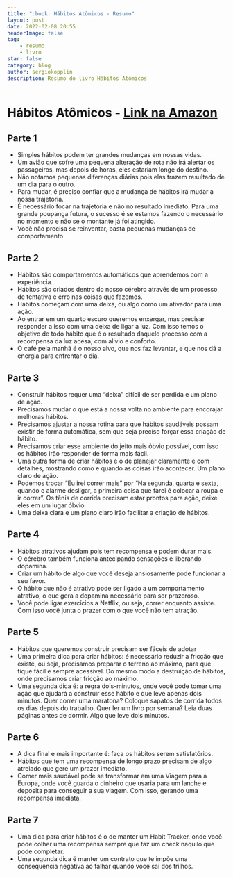 ```yaml
---
title: ":book: Hábitos Atômicos - Resumo"
layout: post
date: 2022-02-08 20:55
headerImage: false
tag:
    - resumo
    - livro
star: false
category: blog
author: sergiokopplin
description: Resumo do livro Hábitos Atômicos
---
```


# Hábitos Atômicos - [Link na Amazon](https://www.amazon.com.br/H%C3%A1bitos-At%C3%B4micos-M%C3%A9todo-Comprovado-Livrar/dp/8550807567)

## Parte 1

-   Simples hábitos podem ter grandes mudanças em nossas vidas.
-   Um avião que sofre uma pequena alteração de rota não irá alertar os passageiros, mas depois de horas, eles estariam longe do destino.
-   Não notamos pequenas diferenças diárias pois elas trazem resultado de um dia para o outro.
-   Para mudar, é preciso confiar que a mudança de hábitos irá mudar a nossa trajetória.
-   É necessário focar na trajetória e não no resultado imediato. Para uma grande poupança futura, o sucesso é se estamos fazendo o necessário no momento e não se o montante já foi atingido.
-   Você não precisa se reinventar, basta pequenas mudanças de comportamento

## Parte 2

-   Hábitos são comportamentos automáticos que aprendemos com a experiência.
-   Hábitos são criados dentro do nosso cérebro através de um processo de tentativa e erro nas coisas que fazemos.
-   Hábitos começam com uma deixa, ou algo como um ativador para uma ação.
-   Ao entrar em um quarto escuro queremos enxergar, mas precisar responder a isso com uma deixa de ligar a luz. Com isso temos o objetivo de todo hábito que é o resultado daquele processo com a recompensa da luz acesa, com alivio e conforto.
-   O café pela manhã é o nosso alvo, que nos faz levantar, e que nos dá a energia para enfrentar o dia.

## Parte 3

-   Construir hábitos requer uma “deixa” difícil de ser perdida e um plano de ação.
-   Precisamos mudar o que está a nossa volta no ambiente para encorajar melhoras hábitos.
-   Precisamos ajustar a nossa rotina para que hábitos saudáveis possam existir de forma automática, sem que seja preciso forçar essa criação de hábito.
-   Precisamos criar esse ambiente do jeito mais óbvio possível, com isso os hábitos irão responder de forma mais fácil.
-   Uma outra forma de criar hábitos é o de planejar claramente e com detalhes, mostrando como e quando as coisas irão acontecer. Um plano claro de ação.
-   Podemos trocar “Eu irei correr mais” por “Na segunda, quarta e sexta, quando o alarme desligar, a primeira coisa que farei é colocar a roupa e ir correr”. Os tênis de corrida precisam estar prontos para ação, deixe eles em um lugar óbvio.
-   Uma deixa clara e um plano claro irão facilitar a criação de hábitos.

## Parte 4

-   Hábitos atrativos ajudam pois tem recompensa e podem durar mais.
-   O cérebro também funciona antecipando sensações e liberando dopamina.
-   Criar um hábito de algo que você deseja ansiosamente pode funcionar a seu favor.
-   O hábito que não é atrativo pode ser ligado a um comportamento atrativo, o que gera a dopamina necessário para ser prazeroso.
-   Você pode ligar exercícios a Netflix, ou seja, correr enquanto assiste. Com isso você junta o prazer com o que você não tem atração.

## Parte 5

-   Hábitos que queremos construir precisam ser fáceis de adotar
-   Uma primeira dica para criar hábitos: é necessário reduzir a fricção que existe, ou seja, precisamos preparar o terreno ao máximo, para que fique fácil e sempre acessível. Do mesmo modo a destruição de hábitos, onde precisamos criar fricção ao máximo.
-   Uma segunda dica é: a regra dois-minutos, onde você pode tomar uma ação que ajudará a construir esse hábito e que leve apenas dois minutos. Quer correr uma maratona? Coloque sapatos de corrida todos os dias depois do trabalho. Quer ler um livro por semana? Leia duas páginas antes de dormir. Algo que leve dois minutos.

## Parte 6

-   A dica final e mais importante é: faça os hábitos serem satisfatórios.
-   Hábitos que tem uma recompensa de longo prazo precisam de algo atrelado que gere um prazer imediato.
-   Comer mais saudável pode se transformar em uma Viagem para a Europa, onde você guarda o dinheiro que usaria para um lanche e deposita para conseguir a sua viagem. Com isso, gerando uma recompensa imediata.

## Parte 7

-   Uma dica para criar hábitos é o de manter um Habit Tracker, onde você pode colher uma recompensa sempre que faz um check naquilo que pode completar.
-   Uma segunda dica é manter um contrato que te impõe uma consequência negativa ao falhar quando você sai dos trilhos.
